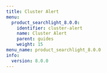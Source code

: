 ```yaml
---
title: Cluster Alert
menu:
  product_searchlight_8.0.0:
    identifier: cluster-alert
    name: Cluster Alert
    parent: guides
    weight: 15
menu_name: product_searchlight_8.0.0
info:
  version: 8.0.0
---
```


